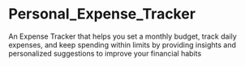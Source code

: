 # Personal_Expense_Tracker
An Expense Tracker that helps you set a monthly budget, track daily expenses, and keep spending within limits by providing insights and personalized suggestions to improve your financial habits

